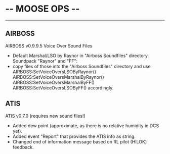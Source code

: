 # -- MOOSE OPS --

-------------------------------

## AIRBOSS 

AIRBOSS v0.9.9.5 Voice Over Sound Files
- Default Marshal/LSO by Raynor in "Airboss Soundfiles" directory.
Soundpack "Raynor" and "FF": 
- copy files of those into the "Airboss Soundfiles" directory and use
AIRBOSS:SetVoiceOversLSOByRaynor()
AIRBOSS:SetVoiceOversMarshalByRaynor()
AIRBOSS:SetVoiceOversMarshalByFF()
AIRBOSS:SetVoiceOversLSOByFF()
accordingly.


## ATIS 

ATIS v0.7.0 (requires new sound files!)
- Added dew point (approximate, as there is no relative humidity in DCS yet).
- Added event "Report" that provides the ATIS info as string.
- Changed end of information message based on RL pilot (HILOK) feedback.